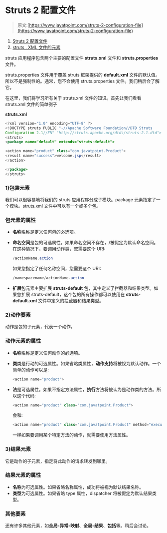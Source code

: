 # Struts 2 配置文件

> 原文:[https://www.javatpoint.com/struts-2-configuration-file](https://www.javatpoint.com/struts-2-configuration-file)

1.  [Struts 2 配置文件](#)
2.  [struts . XML 文件的元素](#)

struts 应用程序包含两个主要的配置文件 **struts.xml** 文件和 **struts.properties** 文件。

struts.properties 文件用于覆盖 struts 框架提供的 **default.xml** 文件的默认值。所以不是强制性的。通常，您不会使用 struts.properties 文件。我们稍后会了解它。

在这里，我们将学习所有关于 struts.xml 文件的知识。首先让我们看看 struts.xml 文件的简单例子

**struts.xml**

```java
<?xml version="1.0" encoding="UTF-8" ?>
<!DOCTYPE struts PUBLIC "-//Apache Software Foundation//DTD Struts
Configuration 2.1//EN" "http://struts.apache.org/dtds/struts-2.1.dtd">
<struts>
<package name="default" extends="struts-default">

<action name="product" class="com.javatpoint.Product">
<result name="success">welcome.jsp</result>
</action>

</package>
</struts>    

```

### 1)包装元素

我们可以很容易地将我们的 struts 应用程序分成子模块。package 元素指定了一个模块。struts.xml 文件中可以有一个或多个包。

### 包元素的属性

*   **名称**名称是定义任何包的必选项。
*   **命名空间**是包的可选属性。如果命名空间不存在，/被假定为默认命名空间。在这种情况下，要调用动作类，您需要这个 URI:

    ```java
    /actionName.action

    ```

    如果您指定了任何名称空间，您需要这个 URI:

    ```java
    /namespacename/actionName.action

    ```

*   **扩展**包元素主要扩展 **struts-default** 包，其中定义了拦截器和结果类型。如果您扩展 struts-default，这个包的所有操作都可以使用在 **struts-default.xml** 文件中定义的拦截器和结果类型。

### 2)动作要素

动作是包的子元素，代表一个动作。

### 动作元素的属性

*   **名称**名称是定义任何动作的必选项。
*   **类**类是行动的可选属性。如果省略类属性，**动作支持**将被视为默认动作。一个简单的动作可以是:

    ```java
    <action name="product">

    ```

*   **法**是可选属性。如果不指定方法属性，**执行**方法将被认为是动作类的方法。所以这个代码:

    ```java
    <action name="product" class="com.javatpoint.Product">

    ```

    会和:

    ```java
    <action name="product" class="com.javatpoint.Product" method="execute">

    ```

    一样如果要调用某个特定方法的动作，就需要使用方法属性。

### 3)结果元素

它是动作的子元素，指定将此动作的请求转发到哪里。

### 结果元素的属性

*   **名称**为可选属性。如果省略名称属性，成功将被视为默认结果名称。
*   **类型**为可选属性。如果省略 type 属性，dispatcher 将被假定为默认结果类型。

### 其他要素

还有许多其他元素，如**全局-异常-映射**、**全局-结果**、**包括**等。稍后会讨论。